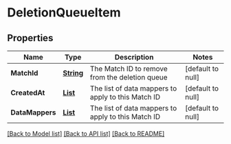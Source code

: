 # DeletionQueueItem
## Properties

Name | Type | Description | Notes
------------ | ------------- | ------------- | -------------
**MatchId** | [**String**](string.md) | The Match ID to remove from the deletion queue | [default to null]
**CreatedAt** | [**List**](string.md) | The list of data mappers to apply to this Match ID | [default to null]
**DataMappers** | [**List**](string.md) | The list of data mappers to apply to this Match ID | [default to null]

[[Back to Model list]](../README.md#documentation-for-models) [[Back to API list]](../README.md#documentation-for-api-endpoints) [[Back to README]](../README.md)


